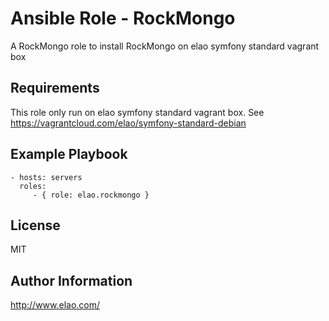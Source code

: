 Ansible Role - RockMongo
========================

A RockMongo role to install RockMongo on elao symfony standard vagrant box

Requirements
------------

This role only run on elao symfony standard vagrant box. See https://vagrantcloud.com/elao/symfony-standard-debian

Example Playbook
----------------

    - hosts: servers
      roles:
         - { role: elao.rockmongo }

License
-------

MIT

Author Information
------------------

http://www.elao.com/
